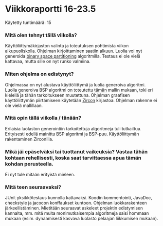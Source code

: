 # Viikkoraportti 16-23.5

Käytetty tuntimäärä: 15

### Mitä olen tehnyt tällä viikolla?

Käyttöliittymäkirjaston valinta ja toteutuksen pohtimista viikon alkupuoliskolla. Ohjelman kirjoittaminen saatiin alkuun. Luolia voi nyt generoida [binary space partitioning](https://en.wikipedia.org/wiki/Binary_space_partitioning) algoritmilla. Testaus ei ole vielä kattavaa, mutta sille on nyt runko valmiina. 

### Miten ohjelma on edistynyt?

Ohjelmassa on nyt alustava käyttöliittymä ja luolia generoiva algoritmi. Luolia generoiva BSP algoritmi on toteutettu [tämän](https://github.com/AtTheMatinee/dungeon-generation/blob/master/dungeonGenerationAlgorithms.py) mallin mukaan, toki eri kielellä ja tähän tarkoitukseen muutettuna. Ohjelman graafisen käyttöliittymän piirtämiseen käytetään [Zircon](https://hexworks.org/projects/zircon/) kirjastoa. Ohjelman rakenne ei ole vielä mallillaan.

### Mitä opin tällä viikolla / tänään?

Erilaisia luolaston generointiin tarkoitettuja algoritmeja tuli tutkailtua. Erityisesti edellä mainittu BSP algoritmi ja BSP-puu. Käyttöliittymän rakentaminen Zirconilla. 

### Mikä jäi epäselväksi tai tuottanut vaikeuksia? Vastaa tähän kohtaan rehellisesti, koska saat tarvittaessa apua tämän kohdan perusteella.

Ei nyt tule mitään erityistä mieleen.

### Mitä teen seuraavaksi?

JUnit yksikkötestaus kunnolla kattavaksi. Koodin kommentointi, JavaDoc, checkstyle ja jacocon konffaukset kuntoon. Ohjelman luokkarakenteen järkeellistäminen. Mietitään seuraavat askeleet projektin edistymisen kannalta, mm. mitä muita monimutkaisempia algoritmeja saisi hommaan mukaan (esim. dynaamisesti kasvava luolasto pelaajan liikkumisen mukaan).
